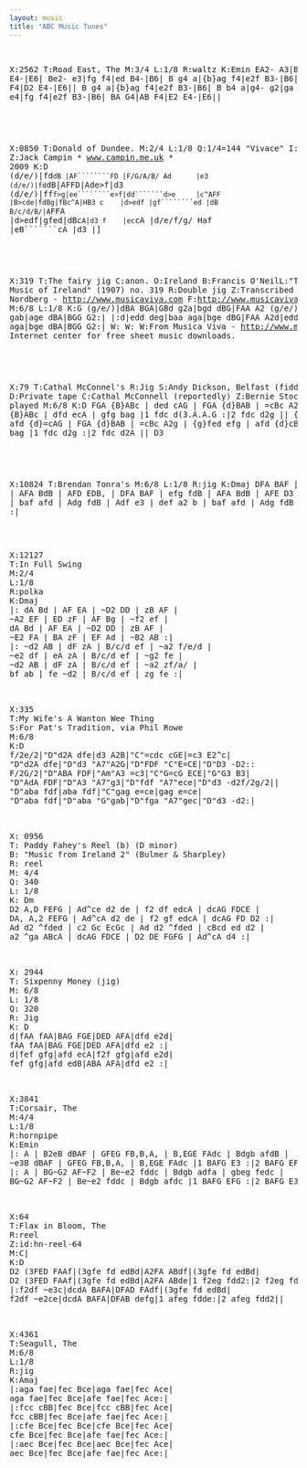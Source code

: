 ```yaml
---
layout: music
title: "ABC Music Tunes"
---
```

<div class="page-content">
<pre class="abc-tune">

X:2562
T:Road East, The
M:3/4
L:1/8
R:waltz
K:Emin
EA2- A3|Bc B4|AG E4-|E6|
Be2- e3|fg f4|ed B4-|B6|
B g4 a|{b}ag f4|e2f B3-|B6|
BA G4|AB F4|D2 E4-|E6||
B g4 a|{b}ag f4|e2f B3-|B6|
B b4 a|g4- g2|ga f4-|f6|
gf e4|fg f4|e2f B3-|B6|
BA G4|AB F4|E2 E4-|E6||

</pre>
<pre layout-fill class="abc-tune">

X:0850
T:Donald of Dundee.
M:2/4
L:1/8
Q:1/4=144 "Vivace"
I: ||
Z:Jack Campin * www.campin.me.uk * 2009
K:D
(d/e/)|fd`dB |AF````````FD |F/G/A/B/ Ad      |e3 (d/e/)|fd`dB|AFFD|Ade>f|d3
(d/e/)|ff`f>g|ee````````e>f|dd```````d>e     |c^AFF    |B>cde|fdBg|fBc^A|HB3
 c    |d>edf |gf````````ed |dB       B/c/d/B/|A`FFA    |d>edf|gfed|dBc`A|d3
 f    |ec`cA |d/e/f/g/ Haf |eB```````cA      |d3      |]

</pre>
<pre class="abc-tune">

X:319
T:The fairy jig
C:anon.
O:Ireland
B:Francis O'NeilL:"The Dance Music of Ireland" (1907) no. 319
R:Double jig
Z:Transcribed by Frank Nordberg - http://www.musicaviva.com
F:http://www.musicaviva.com/abc/tunes/ireland/oneill-1001/oneill-1001-0319.abc
M:6/8
L:1/8
K:G
(g/e/)|dBA BGA|GBd g2a|bgd dBG|FAA A2 (g/e/)|dBA BGA|GBd gab|age dBA|BGG
G2:|
|:d|edd deg|baa aga|bge dBG|FAA A2d|edd deg|baa aga|bge dBA|BGG G2:|
W:
W:
W:From Musica Viva - http://www.musicaviva.com
W:the Internet center for free sheet music downloads.

</pre>
<pre class="abc-tune">

X:79
T:Cathal McConnel's
R:Jig
S:Andy Dickson, Belfast (fiddle)
D:Private tape
C:Cathal McConnell (reportedly)
Z:Bernie Stocks
N:As played
M:6/8
K:D
FGA {B}ABc | ded cAG | FGA {d}BAB | =cBc A2G | FGA {B}ABc |
dfd ecA | gfg bag |1 fdc d(3.A.A.G :|2 fdc d2g || {g}fed efg |
afd {d}=cAG | FGA {d}BAB | =cBc A2g | {g}fed efg |
afd {d}cBA | {a}gfg bag |1 fdc d2g :|2 fdc d2A || D3

</pre>
<pre class="abc-tune">

X:10824
T:Brendan Tonra's
M:6/8
L:1/8
R:jig
K:Dmaj
DFA BAF | e2 g fdB | AFA BdB | AFD EDB, |
DFA BAF | efg fdB | AFA BdB | AFE D3 :|
def a2 b | baf afd | Adg fdB | Adf  e3 |
def a2 b | baf afd | Adg fdB | AFE D3 :|

</pre>

<pre class="abc-tune">

X:12127
T:In Full Swing
M:2/4
L:1/8
R:polka
K:Dmaj
|: dA Bd | AF EA | ~D2 DD | zB AF |
~A2 EF | ED zF | AF Bg | ~f2 ef |
dA Bd | AF EA | ~D2 DD | zB AF |
~E2 FA | BA zF | EF Ad | ~B2 AB :|
|: ~d2 AB | dF zA | B/c/d ef | ~a2 f/e/d |
~e2 df | eA zA | B/c/d ef | ~g2 fe |
~d2 AB | dF zA | B/c/d ef | ~a2 zf/a/ |
bf ab | fe ~d2 | B/c/d ef | zg fe :|

</pre>

<pre class="abc-tune">

X:335
T:My Wife's A Wanton Wee Thing
S:For Pat's Tradition, via Phil Rowe
M:6/8
K:D
f/2e/2|"D"d2A dfe|d3 A2B|"C"=cdc cGE|=c3 E2^c|
"D"d2A dfe|"D"d3 "A7"A2G|"D"FDF "C"E=CE|"D"D3 -D2::
F/2G/2|"D"ABA FDF|"Am"A3 =c3|"C"G=cG ECE|"G"G3 B3|
"D"AdA FDF|"D"A3 "A7"g3|"D"fdf "A7"ece|"D"d3 -d2f/2g/2||
"D"aba fdf|aba fdf|"C"gag e=ce|gag e=ce|
"D"aba fdf|"D"aba "G"gab|"D"fga "A7"gec|"D"d3 -d2:|

</pre>
<pre class="abc-tune">

X: 0956
T: Paddy Fahey's Reel (b) (D minor)
B: "Music from Ireland 2" (Bulmer & Sharpley)
R: reel
M: 4/4
Q: 340
L: 1/8
K: Dm
D2 A,D FEFG | Ad^ce d2 de | f2 df edcA | dcAG FDCE |
DA, A,2 FEFG | Ad^cA d2 de | f2 gf edcA | dcAG FD D2 :|
Ad d2 ^fded | c2 Gc EcGc | Ad d2 ^fded | cBcd ed d2 |
a2 ^ga ABcA | dcAG FDCE | D2 DE FGFG | Ad^cA d4 :|

</pre>
<pre class="abc-tune">

X: 2944
T: Sixpenny Money (jig)
M: 6/8
L: 1/8
Q: 320
R: Jig
K: D
d|fAA fAA|BAG FGE|DED AFA|dfd e2d|
fAA fAA|BAG FGE|DED AFA|dfd e2 :|
d|fef gfg|afd ecA|f2f gfg|afd e2d|
fef gfg|afd edB|ABA AFA|dfd e2 :|

</pre>
<pre class="abc-tune">

X:3841
T:Corsair, The
M:4/4
L:1/8
R:hornpipe
K:Emin
|: A | B2eB dBAF | GFEG FB,B,A, | B,EGE FAdc | Bdgb afdB |
~e3B dBAF | GFEG FB,B,A, | B,EGE FAdc |1 BAFG E3 :|2 BAFG EFG ||
|: A | BG~G2 AF~F2 | Be~e2 fddc | Bdgb adfa | gbeg fedc | 
BG~G2 AF~F2 | Be~e2 fddc | Bdgb afdc |1 BAFG EFG :|2 BAFG E3 ||

</pre>
<pre class="abc-tune">

X:64
T:Flax in Bloom, The
R:reel
Z:id:hn-reel-64
M:C|
K:D
D2 (3FED FAAf|(3gfe fd edBd|A2FA ABdf|(3gfe fd edBd|
D2 (3FED FAAf|(3gfe fd edBd|A2FA ABde|1 f2eg fdd2:|2 f2eg fdde||
|:f2df ~e3c|dcdA BAFA|DFAD FAdf|(3gfe fd edBd|
f2df ~e2ce|dcdA BAFA|DFAB defg|1 afeg fdde:|2 afeg fdd2||

</pre>

<pre class="abc-tune">

X:4361
T:Seagull, The
M:6/8
L:1/8
R:jig
K:Amaj
|:aga fae|fec Bce|aga fae|fec Ace|
aga fae|fec Bce|afe fae|fec Ace:|
|:fcc cBB|fec Bce|fcc cBB|fec Ace|
fcc cBB|fec Bce|afe fae|fec Ace:|
|:cfe Bce|fec Bce|cfe Bce|fec Ace|
cfe Bce|fec Bce|afe fae|fec Ace:|
|:aec Bce|fec Bce|aec Bce|fec Ace|
aec Bce|fec Bce|afe fae|fec Ace:|

</pre>
</div>
